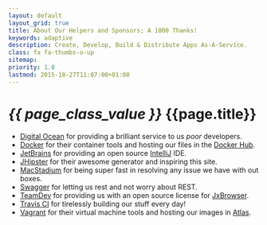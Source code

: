 ```yaml
---
layout: default
layout_grid: true
title: About Our Helpers and Sponsors; A 1000 Thanks!
keywords: adaptive
description: Create, Develop, Build & Distribute Apps As-A-Service. 
class: fa fa-thumbs-o-up
sitemap:
priority: 1.0
lastmod: 2015-10-27T11:07:00+01:00
---
```


<h1><i class="{{ page.class }}" style="width: 55px;">{{ page_class_value }}</i> {{page.title}}</h1>

* [Digital Ocean](https://www.digitalocean.com/) for providing a brilliant service to us _poor_ developers.
* [Docker](https://www.docker.com/) for their container tools and hosting our files in the [Docker Hub](https://hub.docker.com/).
* [JetBrains](https://www.jetbrains.com) for providing an open source [IntelliJ](https://www.jetbrains.com/idea/) IDE. 
* [JHipster](https://jhipster.github.io/) for their awesome generator and inspiring this site.
* [MacStadium](https://macstadium.com/) for being super fast in resolving any issue we have with out boxes.
* [Swagger](http://swagger.io/) for letting us rest and not worry about REST.
* [TeamDev](https://www.teamdev.com/) for providing us with an open source license for [JxBrowser](https://www.teamdev.com/jxbrowser).
* [Travis CI](https://travis-ci.org/) for tirelessly building our stuff every day!
* [Vagrant](https://www.vagrantup.com/) for their virtual machine tools and hosting our images in [Atlas](https://atlas.hashicorp.com/).
